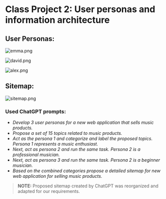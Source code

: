 # Class Project 2: User personas and information architecture

## User Personas:

![emma.png](/images/emma.png)

![david.png](/images/david.png)

![alex.png](/images/alex.png)

## Sitemap:

![sitemap.png](/images/sitemap.png)

### Used ChatGPT prompts:

- *Develop 3 user personas for a new web application that sells music products.*
- *Propose a set of 15 topics related to music products.*
- *Act as the persona 1 and categorize and label the proposed topics. Persona 1 represents a music enthusiast.*
- *Next, act as persona 2 and run the same task. Persona 2 is a professional musician.*
- *Next, act as persona 3 and run the same task. Persona 2 is a beginner musician.*
- *Based on the combined categories propose a detailed sitemap for new web application for selling music products.*

> ************NOTE:************ Proposed sitemap created by ChatGPT was reorganized and adapted for our requirements.
>
